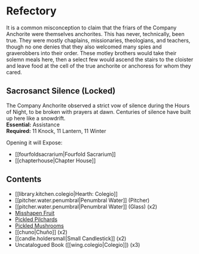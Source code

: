 # Refectory  
It is a common misconception to claim that the friars of the Company Anchorite were themselves anchorites. This has never, technically, been true. They were mostly chaplains, missionaries, theologians, and teachers, though no one denies that they also welcomed many spies and graverobbers into their order. These motley brothers would take their solemn meals here, then a select few would ascend the stairs to the cloister and leave food at the cell of the true anchorite or anchoress for whom they cared.  
## Sacrosanct Silence (Locked)  
The Company Anchorite observed a strict vow of silence during the Hours of Night, to be broken with prayers at dawn. Centuries of silence have built up here like a snowdrift.  
**Essential:** Assistance  
**Required:** 11 Knock, 11 Lantern, 11 Winter  
  
Opening it will Expose:  
- [[fourfoldsacrarium|Fourfold Sacrarium]]
- [[chapterhouse|Chapter House]]
## Contents  
- [[library.kitchen.colegio|Hearth: Colegio]]
- [[pitcher.water.penumbral|Penumbral Water]] (Pitcher)  
- [[pitcher.water.penumbral|Penumbral Water]] (Glass) (x2)  
- [Misshapen Fruit](https://uadaf.theevilroot.xyz/rowenarium/element/fruit.misshapen)
- [Pickled Pilchards](https://uadaf.theevilroot.xyz/rowenarium/element/pilchards.pickled)
- [Pickled Mushrooms](https://uadaf.theevilroot.xyz/rowenarium/element/mushrooms.pickled)
- [[chuno|Chuño]] (x2)  
- [[candle.holdersmall|Small Candlestick]] (x2)
- Uncatalogued Book ([[wing.colegio|Colegio]]) (x3)